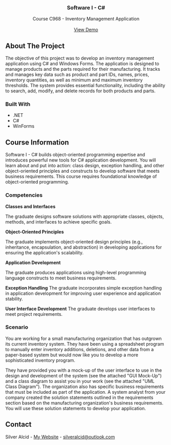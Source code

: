 <a id="readme-top"></a>

<h3 align="center">Software I - C#</h3>

  <p align="center">
    Course C968 - Inventory Management Application
    <br />
    <br />
    <a href="https://youtu.be/oj1L3Ny5DL4">View Demo</a>
</div>


<!-- ABOUT THE PROJECT -->
## About The Project
The objective of this project was to develop an inventory management application using C# and Windows Forms. The application is designed to manage products and the parts required for their manufacturing. It tracks and manages key data such as product and part IDs, names, prices, inventory quantities, as well as minimum and maximum inventory thresholds. The system provides essential functionality, including the ability to search, add, modify, and delete records for both products and parts.

### Built With

* .NET
* C#
* WinForms


## Course Information

Software I - C# builds object-oriented programming expertise and introduces powerful new tools for C# application development. You will learn about and put into action: class design, exception handling, and other object-oriented principles and constructs to develop software that meets business requirements. This course requires foundational knowledge of object-oriented programming.

### Competencies

**Classes and Interfaces**

The graduate designs software solutions with appropriate classes, objects, methods, and interfaces to achieve specific goals.

**Object-Oriented Principles**

The graduate implements object-oriented design principles (e.g., inheritance, encapsulation, and abstraction) in developing applications for ensuring the application's scalability.

**Application Development**

The graduate produces applications using high-level programming language constructs to meet business requirements.

**Exception Handling**
The graduate incorporates simple exception handling in application development for improving user experience and application stability.

**User Interface Development**
The graduate develops user interfaces to meet project requirements.

### Scenario

You are working for a small manufacturing organization that has outgrown its current inventory system. They have been using a spreadsheet program to manually enter inventory additions, deletions, and other data from a paper-based system but would now like you to develop a more sophisticated inventory program.

They have provided you with a mock-up of the user interface to use in the design and development of the system (see the attached "GUI Mock-Up") and a class diagram to assist you in your work (see the attached "UML Class Diagram"). The organization also has specific business requirements that must be included as part of the application. A system analyst from your company created the solution statements outlined in the requirements section based on the manufacturing organization's business requirements. You will use these solution statements to develop your application.



<!-- CONTACT -->
## Contact

Silver Alcid - [My Website](https://silveralcid.com) - silveralcid@outlook.com
